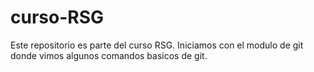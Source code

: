 # curso-RSG

Este repositorio es parte del curso RSG. Iniciamos con el modulo de git donde vimos algunos comandos basicos de git.
